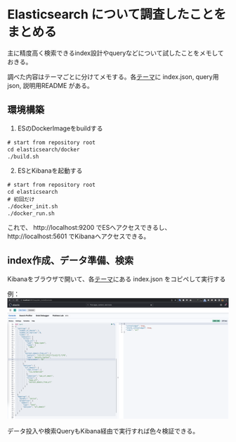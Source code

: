 # Elasticsearch について調査したことをまとめる

主に精度高く検索できるindex設計やqueryなどについて試したことをメモしておきる。

調べた内容はテーマごとに分けてメモする。各[テーマ](elasticsearch/theme)に index.json, query用json, 説明用README がある。

## 環境構築

1. ESのDockerImageをbuildする
　
```
# start from repository root
cd elasticsearch/docker
./build.sh
```

2. ESとKibanaを起動する

```
# start from repository root
cd elasticsearch
# 初回だけ
./docker_init.sh
./docker_run.sh
```

これで、 http://localhost:9200 でESへアクセスできるし、 http://localhost:5601 でKibanaへアクセスできる。

## index作成、データ準備、検索

Kibanaをブラウザで開いて、各[テーマ](elasticsearch/theme)にある index.json をコピペして実行する

例：
![create index](resources/create_index.png)

データ投入や検索QueryもKibana経由で実行すれば色々検証できる。